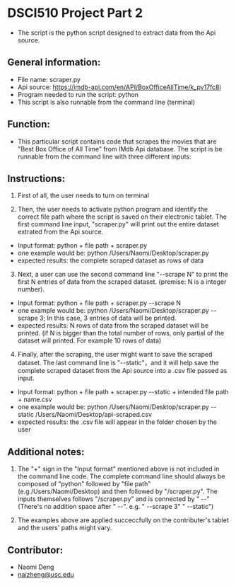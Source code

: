 # DSCI510 Project Part 2
- The script is the python script designed to extract data from the Api source.




## General information:
- File name: scraper.py
- Api source: https://imdb-api.com/en/API/BoxOfficeAllTime/k_pv17fc8j
- Program needed to run the script: python
- This script is also runnable from the command line (terminal)



## Function:
- This particular script contains code that scrapes the movies that are "Best Box Office of All Time" from IMdb Api database. The script is be runnable from the command line with three different inputs: 



## Instructions:

1. First of all, the user needs to turn on terminal

2. Then, the user needs to activate python program and identify the correct file path where the script is saved on their electronic tablet. The first command line input, "scraper.py" will print out the entire dataset extrated from the Api source. 

- Input format: python + file path + scraper.py
- one example would be: python /Users/Naomi/Desktop/scraper.py
- expected results: the complete scraped dataset as rows of data

3. Next, a user can use the second command line "--scrape N" to print the first N entries of data from the scraped dataset. (premise: N is a integer number). 

- Input format: python + file path + scraper.py --scrape N
- one example would be: python /Users/Naomi/Desktop/scraper.py --scrape 3; In this case, 3 entries of data will be printed.
- expected results: N rows of data from the scraped dataset will be printed. (if N is bigger than the total number of rows, only partial of the dataset will printed. For example 10 rows of data)

4. Finally, after the scraping, the user might want to save the scraped dataset. The last command line is "--static"，and it will help save the complete scraped dataset from the Api source into a .csv file passed as input. 

- Input format: python + file path + scraper.py --static + intended file path + name.csv
- one example would be: python /Users/Naomi/Desktop/scraper.py --static /Users/Naomi/Desktop/api-scraped.csv 
- expected results: the .csv file will appear in the folder chosen by the user



## Additional notes:

1. The "+" sign in the "Input format" mentioned above is not included in the command line code. The complete command line should always be composed of "python" followed by "file path" (e.g./Users/Naomi/Desktop) and then followed by "/scraper.py". The inputs themselves follows "/scraper.py" and is connected by " --" (There's no addition space after " --". e.g. " --scrape 3" " --static")

2. The examples above are applied succeccfully on the contributer's tablet and the users' paths might vary.



## Contributor:
- Naomi Deng 
- naizheng@usc.edu





